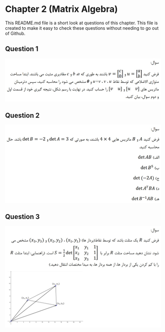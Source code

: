 # Chapter 2 (Matrix Algebra)
This README.md file is a short look at questions of this chapter.
This file is created to make it easy to check these questions without needing to go out of Github.

## Question 1
![](./Q1/img_q1.jpg)

## Question 2
![](./Q2/img_q2.jpg)

## Question 3
![](./Q3/img_q3.jpg)
